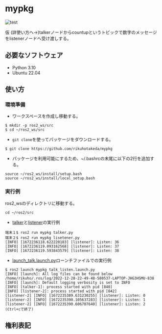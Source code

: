 # mypkg
![test](https://github.com/rikuhotakeda/mypkg/actions/workflows/test.yml/badge.svg)

仮
(詳使い方へ→)talkerノードからcountupというトピックで数字のメッセージをlistenerノードへ受け渡しする。

## 必要なソフトウェア
* Python 3.10
* Ubuntu 22.04

## 使い方
### 環境準備
* ワークスペースを作成し移動する。
```
$ mkdir -p ros2_ws/src
$ cd ~/ros2_ws/src
```

* `git clone`を使ってパッケージをダウンロードする。
```
$ git clone https://github.com/rikuhotakeda/mypkg
```

* パッケージを利用可能にするため、~/.bashrcの末尾に以下の2行を追加する。
```
source ~/ros2_ws/install/setup.bash
source ~/ros2_ws/install/local_setup.bash
```

### 実行例
ros2_wsのディレクトリに移動する。
```
cd ~/ros2/src
```

* [talker](https://github.com/rikuhotakeda/mypkg/blob/master/mypkg/talker.py)と[listener](https://github.com/rikuhotakeda/mypkg/blob/master/mypkg/listener.py)の実行例
```
端末１$ ros2 run mypkg talker.py
端末２$ ros2 run mypkg lisetener.py
[INFO] [1672236118.622220183] [listener]: Listen: 36
[INFO] [1672236119.093162568] [listener]: Listen: 37
[INFO] [1672236119.593843579] [listener]: Listen: 38
```

* [launch_talk.launch.py](https://github.com/rikuhotakeda/mypkg/blob/master/launch/talk_listen.launch.py)ローンチファイルでの実行例
```
$ ros2 launch mypkg talk_listen.launch.py
[INFO] [launch]: All log files can be found below /home/rikuho/.ros/log/2022-12-28-22-49-48-580537-LAPTOP-JHG3HSMU-838
[INFO] [launch]: Default logging verbosity is set to INFO
[INFO] [talker-1]: process started with pid [840]
[INFO] [listener-2]: process started with pid [842]
[listener-2] [INFO] [1672235389.631230255] [listener]: Listen: 0
[listener-2] [INFO] [1672235390.105637283] [listener]: Listen: 1
[listener-2] [INFO] [1672235390.606707640] [listener]: Listen: 2
(Ctrl+cで終了)
```

## 権利表記
